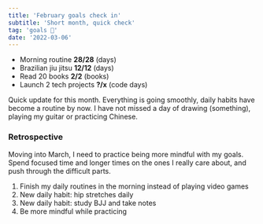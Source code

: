 ```yaml
---
title: 'February goals check in'
subtitle: 'Short month, quick check'
tag: 'goals 🥅'
date: '2022-03-06'
---
```


- Morning routine **28/28** (days)
- Brazilian jiu jitsu **12/12** (days)
- Read 20 books **2/2** (books)
- Launch 2 tech projects **?/x** (code days)

Quick update for this month.  Everything is going smoothly, daily habits have become a routine by now.  I have not missed a day of drawing (something), playing my guitar or practicing Chinese.

### Retrospective
Moving into March, I need to practice being more mindful with my goals.  Spend focused time and longer times on the ones I really care about, and push through the difficult parts. 

1. Finish my daily routines in the morning instead of playing video games
2. New daily habit: hip stretches daily
3. New daily habit: study BJJ and take notes
4. Be more mindful while practicing
